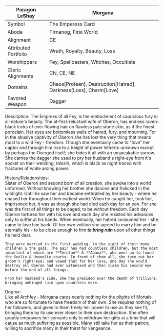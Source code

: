| Paragon LeShay | Morgana |
| --- | --- |
| Symbol | The Emperess Card| 
| Abode | Tirnanog, First World | 
| Alignment | CE | 
| Attributed Portfolio | Wrath, Royalty, Beauty, Loss |
| Worshippers | Fey, Spellcasters, Witches, Occultists | 
| Cleric Alignments | CN, CE, NE | 
| Domains | Chaos[Protean], Destruction[Hatred], Darkness[Loss], Charm[Love] |
| Favored Weapon | Dagger | 

Description: 
    The Empress of all Fey, is the embodiment of capricious fury in all nature's beauty. The at-first-reluctant wife of Oberon, has endless raven-black locks of ever flowing hair on flawless pale stone skin, as if the finest porcelain. Her eyes are bottomless wells of hatred, fury, and mourning. For in the abusive captivity of Oberon she has lost the very thing that means most to a wild Fey - freedom. Though she eventually came to "love" her captor and through him rise to a height of power hitherto unknown except by perhaps the Overgod itself; she bides it all with an unspeakable sorrow. She carries the dagger she used to pry her husband's right-eye from it's socket on their wedding, *talesin*, which is black as night traced with fractures of white arcing power. 

History/Relationships: \
    Sister of Oberon and second born of all creation, she awoke into a world unformed. Without knowing her brother she danced and frolicked in the wildlight. Until he saw her and became enthralled by her beauty - where he chased her throughout their earliest world. When he caught her, took her, imprisoned her, it was as though she had died each day for an eon. For she was the first of all things to be caged; to be without freedom. Each day Oberon tortured her with his *love* and each day she resisted his advances only to suffer at his hands. When eventually, her hatred consumed her - she came to love him back. Of her own volition she agreed to marry him and be eternally his - to be close enough to him ***to bring ruin*** upon all other things he held dear. 

    They were married in the first wedding, in the sight of their many children & the gods. The pair has had countless children, but the most important of which are **Ternlan** & **Adana**, who went on to found the Seelie & Unseelie courts. In front of them all, she tore out her groom's right-eye; and vowed that for her love, one day she would destroy all Oberon had ever witnessed and then claim his second eye before the end of all things. 

    From her husband's side, she has presided over the death of trillions, bringing unhinged ruin upon countless more. 
    
Dogma: \
    Like all Archfey - Morgana cares nearly nothing for the plights of Mortals who are so fortunate to have freedom of their own. She requires nothing of her followers, and gives to them freely her power to use as they see fit, bringing them by its use ever closer to their own destruction. She often greatly empowers her servants only to withdraw her gifts at a time that will cause as much suffering as possible. Many still take her as their patron; willing to sacrifice many in their thirst for vengeance. 